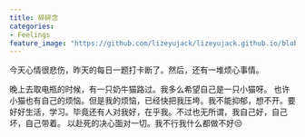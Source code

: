 ```yaml
---
title: 碎碎念
categories:
- Feelings
feature_image: "https://github.com/lizeyujack/lizeyujack.github.io/blob/main/shy_shushu.jpg?raw=true"
---
```


今天心情很悲伤，昨天的每日一题打卡断了。然后，还有一堆烦心事情。
<!-- more -->
晚上去取电瓶的时候，有一只奶牛猫路过。我多么希望自己是一只小猫呀。
也许小猫也有自己的烦恼。但是我的烦恼，已经快把我压垮。我不能抑郁，想不开。要好好生活，学习。毕竟还有人对我好，在乎我。不过也无所谓，我自己好，自己坏，自己带着。
以赴死的决心面对一切。我不行我什么都做不好😒
